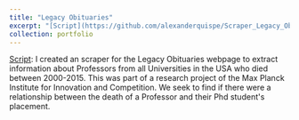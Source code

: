 ```yaml
---
title: "Legacy Obituaries"
excerpt: "[Script](https://github.com/alexanderquispe/Scraper_Legacy_Obituaries/blob/main/Script_Scraper_Legacy_Obituaries.ipynb). I created an scraper for the Legacy Obituaries webpage to extract information about Professors from all Universities in the USA who died between 2000-2015. This was part of a research project of the Max Planck Institute for Innovation and Competition. "
collection: portfolio
---
```


[Script](https://github.com/alexanderquispe/Scraper_Legacy_Obituaries/blob/main/Script_Scraper_Legacy_Obituaries.ipynb): I created an scraper for the Legacy Obituaries webpage to extract information about Professors from all Universities in the USA who died between 2000-2015. This was part of a research project of the Max Planck Institute for Innovation and Competition. We seek to find if there were a relationship between the death of a Professor and their Phd student's placement. 
